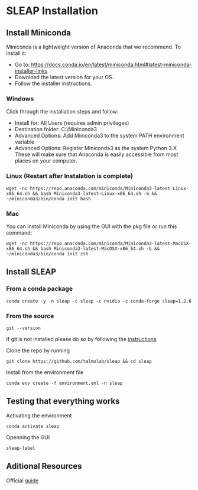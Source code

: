 # SLEAP Installation

## Install Miniconda

Miniconda is a lightweight version of Anaconda that we recommend. To install it:

* Go to: https://docs.conda.io/en/latest/miniconda.html#latest-miniconda-installer-links
* Download the latest version for your OS.
* Follow the installer instructions.

### Windows

Click through the installation steps and follow:

* Install for: All Users (requires admin privileges)
* Destination folder: C:\Miniconda3
* Advanced Options: Add Miniconda3 to the system PATH environment variable
* Advanced Options: Register Miniconda3 as the system Python 3.X These will make sure that Anaconda is easily accessible from most places on your computer.

### Linux (Restart after Instalation is complete)
~~~
wget -nc https://repo.anaconda.com/miniconda/Miniconda3-latest-Linux-x86_64.sh && bash Miniconda3-latest-Linux-x86_64.sh -b && ~/miniconda3/bin/conda init bash
~~~

### Mac

You can install Miniconda by using the GUI with the pkg file or run this command:

~~~
wget -nc https://repo.anaconda.com/miniconda/Miniconda3-latest-MacOSX-x86_64.sh && bash Miniconda3-latest-MacOSX-x86_64.sh -b && ~/miniconda3/bin/conda init zsh
~~~

## Install SLEAP

### From a conda package

~~~
conda create -y -n sleap -c sleap -c nvidia -c conda-forge sleap=1.2.6
~~~

### From the source

~~~
git --version
~~~

If git is not installed please do so by following the [instructions](https://git-scm.com/book/en/v2/Getting-Started-Installing-Git)

Clone the repo by running

~~~
git clone https://github.com/talmolab/sleap && cd sleap
~~~

Install from the environment file

~~~
conda env create -f environment.yml -n sleap
~~~

## Testing that everything works

Activating the environment

~~~
conda activate sleap
~~~

Openning the GUI

~~~
sleap-label
~~~

## Aditional Resources

Official [guide](https://sleap.ai/installation.html)
